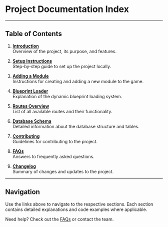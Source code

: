 # Project Documentation Index

---

## Table of Contents

1. **[Introduction](docs/introduction.md)**  
   Overview of the project, its purpose, and features.

2. **[Setup Instructions](docs/how_to_install.md)**  
   Step-by-step guide to set up the project locally.

3. **[Adding a Module](docs/adding_module.md)**  
   Instructions for creating and adding a new module to the game.

4. **[Blueprint Loader](docs/blueprint_loader.md)**  
   Explanation of the dynamic blueprint loading system.

5. **[Routes Overview](docs/routes.md)**  
   List of all available routes and their functionality.

6. **[Database Schema](docs/database.md)**  
   Detailed information about the database structure and tables.

7. **[Contributing](docs/contributing.md)**  
   Guidelines for contributing to the project.

8. **[FAQs](docs/faqs.md)**  
   Answers to frequently asked questions.

9. **[Changelog](docs/changelog.md)**  
   Summary of changes and updates to the project.

---

## Navigation

Use the links above to navigate to the respective sections. Each section contains detailed explanations and code examples where applicable.

Need help? Check out the [FAQs](docs/faqs.md) or contact the team.
